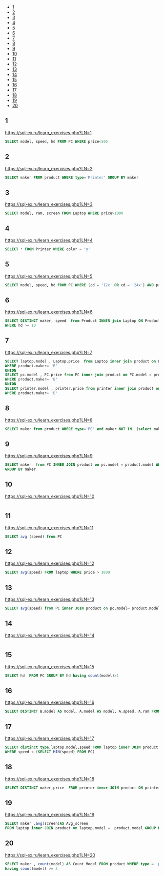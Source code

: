 + [1](#1)
+ [2](#2)
+ [3](#3)
+ [4](#4)
+ [5](#5)
+ [6](#6)
+ [7](#7)
+ [8](#8)
+ [9](#9)
+ [10](#10)
+ [11](#11)
+ [12](#12)
+ [13](#13)
+ [14](#14)
+ [15](#15)
+ [16](#16)
+ [17](#17)
+ [18](#18)
+ [19](#19)
+ [20](#20)

## 1

https://sql-ex.ru/learn_exercises.php?LN=1

```sql
SELECT model, speed, hd FROM PC WHERE price<500
```

## 2

https://sql-ex.ru/learn_exercises.php?LN=2

```sql
SELECT maker FROM product WHERE type='Printer' GROUP BY maker
```

## 3

https://sql-ex.ru/learn_exercises.php?LN=3

```sql
SELECT model, ram, screen FROM Laptop WHERE price>1000
```

## 4

https://sql-ex.ru/learn_exercises.php?LN=4

```sql
SELECT * FROM Printer WHERE color = 'y'
```

## 5

https://sql-ex.ru/learn_exercises.php?LN=5

```sql
SELECT model, speed, hd FROM PC WHERE (cd = '12x' OR cd = '24x') AND price<600
```

## 6

https://sql-ex.ru/learn_exercises.php?LN=6

```sql
SELECT DISTINCT maker, speed  from Product INNER join Laptop ON Product.model = Laptop.model   
WHERE hd >= 10
```

## 7

https://sql-ex.ru/learn_exercises.php?LN=7

```sql
SELECT laptop.model , Laptop.price  from Laptop inner join product on Laptop.model = product.model  
WHERE product.maker= 'B' 
UNION 
SELECT pc.model , PC.price from PC inner join product on PC.model = product.model  
WHERE product.maker= 'B' 
UNION 
SELECT printer.model , printer.price from printer inner join product on printer.model = product.model  
WHERE product.maker= 'B'
```

## 8

https://sql-ex.ru/learn_exercises.php?LN=8

```sql
SELECT maker from product WHERE type='PC' and maker NOT IN  (select maker from product WHERE type = 'Laptop') GROUP BY maker
```

## 9

https://sql-ex.ru/learn_exercises.php?LN=9

```sql
SELECT maker  from PC INNER JOIN product on pc.model = product.model WHERE speed >= 450 
GROUP BY maker
```

## 10

https://sql-ex.ru/learn_exercises.php?LN=10

```sql

```

## 11

https://sql-ex.ru/learn_exercises.php?LN=11

```sql
SELECT avg (speed) from PC
```

## 12

https://sql-ex.ru/learn_exercises.php?LN=12

```sql
SELECT avg(speed) FROM laptop WHERE price > 1000
```

## 13

https://sql-ex.ru/learn_exercises.php?LN=13

```sql
SELECT avg(speed) from PC inner JOIN product on pc.model= product.model WHERE maker = 'A' GROUP BY maker
```

## 14

https://sql-ex.ru/learn_exercises.php?LN=14

```sql

```

## 15

https://sql-ex.ru/learn_exercises.php?LN=15

```sql
SELECT hd  FROM PC GROUP BY hd having count(model)>1
```

## 16

https://sql-ex.ru/learn_exercises.php?LN=16

```sql
SELECT DISTINCT B.model AS model, A.model AS model, A.speed, A.ram FROM PC AS A, PC B WHERE A.speed = B.speed AND A.ram = B.ram AND A.model < B.model
```

## 17

https://sql-ex.ru/learn_exercises.php?LN=17

```sql
SELECT distinct type,laptop.model,speed FROM laptop inner JOIN product on laptop.model= product.model  
WHERE speed < (SELECT MIN(speed) FROM PC)
```

## 18

https://sql-ex.ru/learn_exercises.php?LN=18

```sql
SELECT DISTINCT maker,price  FROM printer inner JOIN product ON printer.model= product.model WHERE price = (SELECT min(price)FROM printer WHERE color = 'y' ) AND color = 'y'
```

## 19

https://sql-ex.ru/learn_exercises.php?LN=19

```sql
SELECT maker ,avg(screen)AS Avg_screen 
FROM laptop inner JOIN product on laptop.model =  product.model GROUP BY maker
```

## 20

https://sql-ex.ru/learn_exercises.php?LN=20

```sql
SELECT maker , count(model) AS Count_Model FROM product WHERE type = 'pc' GROUP BY maker 
having count(model) >= 3
```
